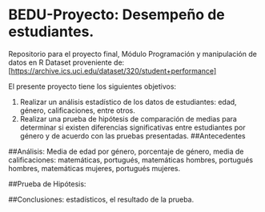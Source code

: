 # BEDU-Proyecto: Desempeño de estudiantes.
Repositorio para el proyecto final, Módulo Programación y manipulación de datos en R
Dataset proveniente de: [https://archive.ics.uci.edu/dataset/320/student+performance]

El presente proyecto tiene los siguientes objetivos: 
1. Realizar un análisis estadístico de los datos de estudiantes: edad, género, calificaciones, entre otros.
2. Realizar una prueba de hipótesis de comparación de medias para determinar si existen diferencias significativas entre estudiantes por género y de acuerdo con las pruebas presentadas.
##Antecedentes


##Análisis: Media de edad por género, porcentaje de género, media de calificaciones: matemáticas, portugués, matemáticas hombres, portugués hombres, matemáticas mujeres, portugués mujeres.

##Prueba de Hipótesis: 

##Conclusiones: estadísticos, el resultado de la prueba.
